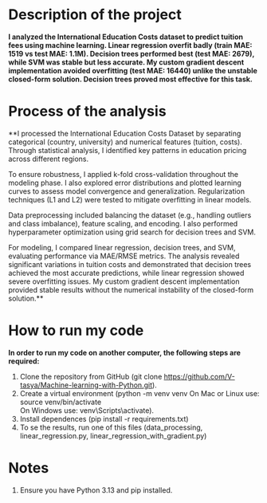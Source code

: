 # Description of the project

**I analyzed the International Education Costs dataset to predict tuition fees using machine learning. Linear regression overfit badly (train MAE: 1519 vs test MAE: 1.1M). Decision trees performed best (test MAE: 2679), while SVM was stable but less accurate. My custom gradient descent implementation avoided overfitting (test MAE: 16440) unlike the unstable closed-form solution. Decision trees proved most effective for this task.**

# Process of the analysis

**I processed the International Education Costs Dataset by separating categorical (country, university) and numerical features (tuition, costs). Through statistical analysis, I identified key patterns in education pricing across different regions.

To ensure robustness, I applied k-fold cross-validation throughout the modeling phase. I also explored error distributions and plotted learning curves to assess model convergence and generalization. Regularization techniques (L1 and L2) were tested to mitigate overfitting in linear models.

Data preprocessing included balancing the dataset (e.g., handling outliers and class imbalance), feature scaling, and encoding. I also performed hyperparameter optimization using grid search for decision trees and SVM.

For modeling, I compared linear regression, decision trees, and SVM, evaluating performance via MAE/RMSE metrics. The analysis revealed significant variations in tuition costs and demonstrated that decision trees achieved the most accurate predictions, while linear regression showed severe overfitting issues. My custom gradient descent implementation provided stable results without the numerical instability of the closed-form solution.**

# How to run my code

**In order to run my code on another computer, the following steps are required:**

1. Clone the repository from GitHub (git clone https://github.com/V-tasya/Machine-learning-with-Python.git).
2. Create a virtual environment (python -m venv venv 
On Mac or Linux use: source venv/bin/activate  
On Windows use: venv\Scripts\activate).
3. Install dependences (pip install -r requirements.txt)
4. To se the results, run one of this files (data_processing, linear_regression.py, linear_regression_with_gradient.py)

# Notes

1. Ensure you have Python 3.13 and pip installed.